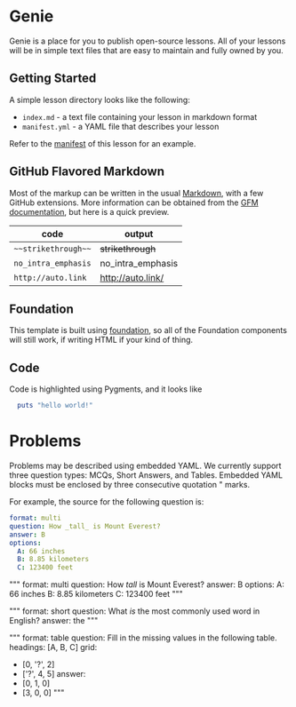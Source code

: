 # Genie
Genie is a place for you to publish open-source lessons. All of your lessons
will be in simple text files that are easy to maintain and fully owned by you.

## Getting Started
A simple lesson directory looks like the following:

- `index.md` - a text file containing your lesson in markdown format
- `manifest.yml` - a YAML file that describes your lesson

Refer to the [manifest][manifest] of this lesson for an example.

## GitHub Flavored Markdown
Most of the markup can be written in the usual [Markdown][markdown], with a few
GitHub extensions. More information can be obtained from the [GFM documentation][gfm],
but here is a quick preview.

 code                 | output
----------------------|------------------
 `~~strikethrough~~`  | ~~strikethrough~~
`no_intra_emphasis`   | no_intra_emphasis
`http://auto.link`    | http://auto.link/

## Foundation
This template is built using [foundation][foundation], so all of the Foundation
components will still work, if writing HTML if your kind of thing.

## Code
Code is highlighted using Pygments, and it looks like

```ruby
  puts "hello world!"
```

# Problems
Problems may be described using embedded YAML. We currently support three
question types: MCQs, Short Answers, and Tables. Embedded YAML blocks must be
enclosed by three consecutive quotation " marks.

For example, the source for the following question is:

```yaml
format: multi
question: How _tall_ is Mount Everest?
answer: B
options:
  A: 66 inches
  B: 8.85 kilometers
  C: 123400 feet
```

"""
format: multi
question: How _tall_ is Mount Everest?
answer: B
options:
  A: 66 inches
  B: 8.85 kilometers
  C: 123400 feet
"""

"""
format: short
question: What _is_ the most commonly used word in English?
answer: the
"""

"""
format: table
question: Fill in the missing values in the following table.
headings: [A, B, C]
grid:
  - [0, '?',  2]
  - ['?', 4,  5]
answer:
  - [0, 1, 0]
  - [3, 0, 0]
"""

  [manifest]: https://github.com/jimjh/genie-syntax-lesson/blob/master/manifest.yml
  [foundation]: http://foundation.zurb.com/docs/
  [markdown]: http://daringfireball.net/projects/markdown/
  [gfm]: http://github.github.com/github-flavored-markdown/
